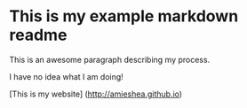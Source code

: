 # This is my example markdown readme

This is an awesome paragraph describing my process. 

I have no idea what I am doing! 

[This is my website] (http://amieshea.github.io)
